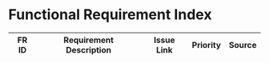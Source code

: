 # Functional Requirement Index

| FR ID    | Requirement Description                          | Issue Link                | Priority | Source | 
|----------|--------------------------------------------------|---------------------------|----------|--------|
